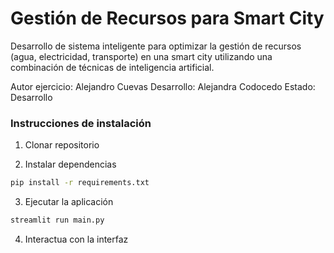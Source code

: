 # Gestión de Recursos para Smart City

Desarrollo de sistema inteligente para optimizar la gestión de recursos (agua,
electricidad, transporte) en una smart city utilizando una combinación de técnicas
de inteligencia artificial.


Autor ejercicio: Alejandro Cuevas 
Desarrollo: Alejandra Codocedo
Estado: Desarrollo


### Instrucciones de instalación

1. Clonar repositorio

2. Instalar dependencias

```bash
pip install -r requirements.txt
```

3. Ejecutar la aplicación

```bash
streamlit run main.py
```

4. Interactua con la interfaz 


